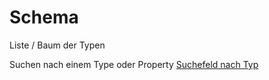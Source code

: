 # Schema

Liste / Baum der Typen 

Suchen nach einem Type oder Property
[Suchefeld nach Typ]

[Suchefeld nach Typ]: ?q=Type